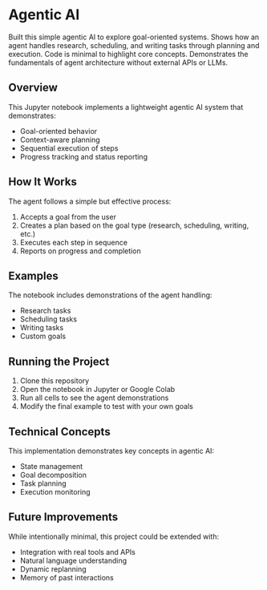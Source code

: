 # Agentic AI

Built this simple agentic AI to explore goal-oriented systems. Shows how an agent handles research, scheduling, and writing tasks through planning and execution. Code is minimal to highlight core concepts. Demonstrates the fundamentals of agent architecture without external APIs or LLMs.

## Overview

This Jupyter notebook implements a lightweight agentic AI system that demonstrates:

- Goal-oriented behavior
- Context-aware planning
- Sequential execution of steps
- Progress tracking and status reporting

## How It Works

The agent follows a simple but effective process:
1. Accepts a goal from the user
2. Creates a plan based on the goal type (research, scheduling, writing, etc.)
3. Executes each step in sequence
4. Reports on progress and completion

## Examples

The notebook includes demonstrations of the agent handling:
- Research tasks
- Scheduling tasks
- Writing tasks
- Custom goals

## Running the Project

1. Clone this repository
2. Open the notebook in Jupyter or Google Colab
3. Run all cells to see the agent demonstrations
4. Modify the final example to test with your own goals

## Technical Concepts

This implementation demonstrates key concepts in agentic AI:
- State management
- Goal decomposition
- Task planning
- Execution monitoring

## Future Improvements

While intentionally minimal, this project could be extended with:
- Integration with real tools and APIs
- Natural language understanding
- Dynamic replanning
- Memory of past interactions
